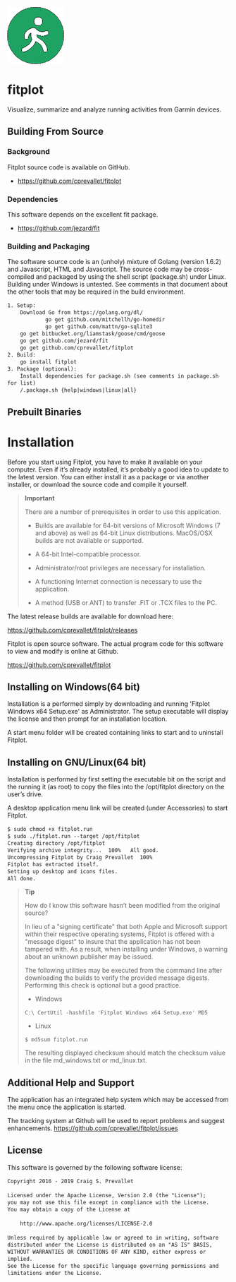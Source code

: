 <img src="https://github.com/cprevallet/fitplot/blob/master/icons/fitplot_color.png">

# fitplot
Visualize, summarize and analyze running activities from Garmin devices.

Building From Source
--------------------

### Background
Fitplot source code is available on GitHub.

-   <https://github.com/cprevallet/fitplot>

### Dependencies
This software depends on the excellent fit package.

-  <https://github.com/jezard/fit>

### Building and Packaging
The software source code is an (unholy) mixture of Golang (version 1.6.2) and
Javascript, HTML and Javascript.  The source code may be cross-compiled and packaged by using
the shell script (package.sh) under Linux.  Building under Windows is
untested. See comments in that document about the other tools that may
be required in the build environment.

	1. Setup:
		Download Go from https://golang.org/dl/
                go get github.com/mitchellh/go-homedir
                go get github.com/mattn/go-sqlite3
		go get bitbucket.org/liamstask/goose/cmd/goose
		go get github.com/jezard/fit
		go get github.com/cprevallet/fitplot
	2. Build:
		go install fitplot
	3. Package (optional):
		Install dependencies for package.sh (see comments in package.sh for list)
		/.package.sh {help|windows|linux|all}

Prebuilt Binaries
-----------------

# Installation

Before you start using Fitplot, you have to make it available on your
computer. Even if it’s already installed, it’s probably a good idea to
update to the latest version. You can either install it as a package or
via another installer, or download the source code and compile it
yourself.

> **Important**
> 
> There are a number of prerequisites in order to use this application.
> 
>   - Builds are available for 64-bit versions of Microsoft Windows (7
>     and above) as well as 64-bit Linux distributions. MacOS/OSX builds
>     are not available or supported.
> 
>   - A 64-bit Intel-compatible processor.
> 
>   - Administrator/root privileges are necessary for installation.
> 
>   - A functioning Internet connection is necessary to use the
>     application.
> 
>   - A method (USB or ANT) to transfer .FIT or .TCX files to the PC.

The latest release builds are available for download here:

<https://github.com/cprevallet/fitplot/releases>

Fitplot is open source software. The actual program code for this
software to view and modify is online at Github.

<https://github.com/cprevallet/fitplot>

## Installing on Windows(64 bit)

Installation is a performed simply by downloading and running 'Fitplot
Windows x64 Setup.exe' as Administrator. The setup executable will
display the license and then prompt for an installation location.

A start menu folder will be created containing links to start and to
uninstall Fitplot.

## Installing on GNU/Linux(64 bit)

Installation is performed by first setting the executable bit on the
script and the running it (as root) to copy the files into the
/opt/fitplot directory on the user’s drive.

A desktop application menu link will be created (under Accessories) to
start Fitplot.

``` console
$ sudo chmod +x fitplot.run
$ sudo ./fitplot.run --target /opt/fitplot
Creating directory /opt/fitplot
Verifying archive integrity...  100%   All good.
Uncompressing Fitplot by Craig Prevallet  100%
Fitplot has extracted itself.
Setting up desktop and icons files.
All done.
```

> **Tip**
> 
> How do I know this software hasn’t been modified from the original
> source?
> 
> In lieu of a "signing certificate" that both Apple and Microsoft
> support within their respective operating systems, Fitplot is offered
> with a "message digest" to insure that the application has not been
> tampered with. As a result, when installing under Windows, a warning
> about an unknown publisher may be issued.
> 
> The following utilities may be executed from the command line after
> downloading the builds to verify the provided message digests.
> Performing this check is optional but a good practice.
> 
>   - Windows
> 
> 
> 
> ``` console
> C:\ CertUtil -hashfile 'Fitplot Windows x64 Setup.exe' MD5
> ```
> 
>   - Linux
> 
>
> 
> ``` console
> $ md5sum fitplot.run
> ```
> 
> The resulting displayed checksum should match the checksum value in
> the file md\_windows.txt or md\_linux.txt.


Additional Help and Support
---------------------------

The application has an integrated help system which may be accessed from
the menu once the application is started.

The tracking system at Github will be used to report problems and suggest enhancements.
https://github.com/cprevallet/fitplot/issues
                                                                                                        
License
-------

This software is governed by the following software license:

    Copyright 2016 - 2019 Craig S. Prevallet

    Licensed under the Apache License, Version 2.0 (the "License");
    you may not use this file except in compliance with the License.
    You may obtain a copy of the License at

        http://www.apache.org/licenses/LICENSE-2.0

    Unless required by applicable law or agreed to in writing, software
    distributed under the License is distributed on an "AS IS" BASIS,
    WITHOUT WARRANTIES OR CONDITIONS OF ANY KIND, either express or implied.
    See the License for the specific language governing permissions and
    limitations under the License.


